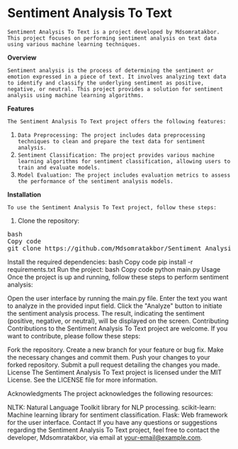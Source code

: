 # Sentiment Analysis To Text

`Sentiment Analysis To Text is a project developed by Mdsomratakbor. This project focuses on performing sentiment analysis on text data using various machine learning techniques.`

**Overview**

`Sentiment analysis is the process of determining the sentiment or emotion expressed in a piece of text. It involves analyzing text data to identify and classify the underlying sentiment as positive, negative, or neutral. This project provides a solution for sentiment analysis using machine learning algorithms.`

**Features**

`The Sentiment Analysis To Text project offers the following features:`

1. `Data Preprocessing: The project includes data preprocessing techniques to clean and prepare the text data for sentiment analysis.`
2. `Sentiment Classification: The project provides various machine learning algorithms for sentiment classification, allowing users to train and evaluate models.`
3. `Model Evaluation: The project includes evaluation metrics to assess the performance of the sentiment analysis models.`

**Installation**

`To use the Sentiment Analysis To Text project, follow these steps:`

1. Clone the repository:
<pre>
bash
Copy code
git clone https://github.com/Mdsomratakbor/Sentiment_Analysis_To_Text.git
</pre>

Install the required dependencies:
bash
Copy code
pip install -r requirements.txt
Run the project:
bash
Copy code
python main.py
Usage
Once the project is up and running, follow these steps to perform sentiment analysis:

Open the user interface by running the main.py file.
Enter the text you want to analyze in the provided input field.
Click the "Analyze" button to initiate the sentiment analysis process.
The result, indicating the sentiment (positive, negative, or neutral), will be displayed on the screen.
Contributing
Contributions to the Sentiment Analysis To Text project are welcome. If you want to contribute, please follow these steps:

Fork the repository.
Create a new branch for your feature or bug fix.
Make the necessary changes and commit them.
Push your changes to your forked repository.
Submit a pull request detailing the changes you made.
License
The Sentiment Analysis To Text project is licensed under the MIT License. See the LICENSE file for more information.

Acknowledgments
The project acknowledges the following resources:

NLTK: Natural Language Toolkit library for NLP processing.
scikit-learn: Machine learning library for sentiment classification.
Flask: Web framework for the user interface.
Contact
If you have any questions or suggestions regarding the Sentiment Analysis To Text project, feel free to contact the developer, Mdsomratakbor, via email at your-email@example.com.
